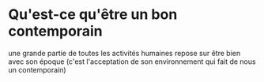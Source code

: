 # Qu'est-ce qu'être un bon contemporain



une grande partie de toutes les activités humaines repose sur être bien avec son époque \(c'est l'acceptation de son environnement qui fait de nous un contemporain\)



